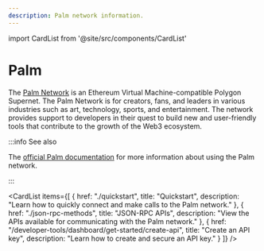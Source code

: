 ```yaml
---
description: Palm network information.
---
```


import CardList from '@site/src/components/CardList'

# Palm

The [Palm Network](https://palm.io/) is an Ethereum Virtual Machine-compatible Polygon Supernet. The Palm Network is for
creators, fans, and leaders in various industries such as art, technology, sports, and entertainment. The network
provides support to developers in their quest to build new and user-friendly tools that contribute to the growth of
the Web3 ecosystem.

:::info See also

The [official Palm documentation](https://docs.palm.io/) for more information about using the Palm network.

:::

<CardList
  items={[
    {
      href: "./quickstart",
      title: "Quickstart",
      description: "Learn how to quickly connect and make calls to the Palm network."
    },
    {
      href: "./json-rpc-methods",
      title: "JSON-RPC APIs",
      description: "View the APIs available for communicating with the Palm network."
    },
    {
      href: "/developer-tools/dashboard/get-started/create-api",
      title: "Create an API key",
      description: "Learn how to create and secure an API key."
    }
  ]}
/>
